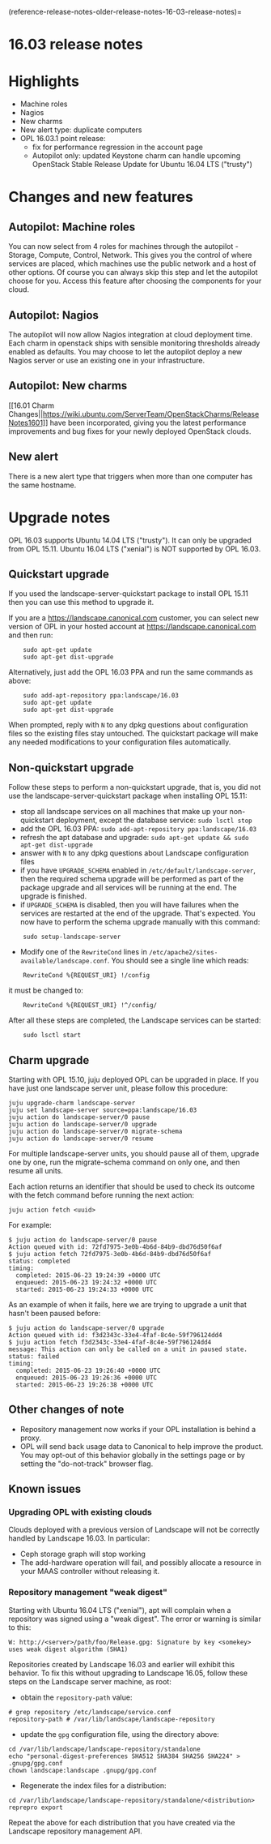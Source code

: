 (reference-release-notes-older-release-notes-16-03-release-notes)=
# 16.03 release notes

# Highlights
 * Machine roles
 * Nagios
 * New charms
 * New alert type: duplicate computers
 * OPL 16.03.1 point release:
   * fix for performance regression in the account page
   * Autopilot only: updated Keystone charm can handle upcoming OpenStack Stable Release Update for Ubuntu 16.04 LTS ("trusty")

# Changes and new features

## Autopilot: Machine roles

You can now select from 4 roles for machines through the autopilot - Storage, Compute, Control, Network.  This gives you the control of where services are placed, which machines use the public network and a host of other options.  Of course you can always skip this step and let the autopilot choose for you.  Access this feature after choosing the components for your cloud.

## Autopilot: Nagios

The autopilot will now allow Nagios integration at cloud deployment time.  Each charm in openstack ships with sensible monitoring thresholds already enabled as defaults. You may choose to let the autopilot deploy a new Nagios server or use an existing one in your infrastructure.

## Autopilot: New charms

[[16.01 Charm Changes||https://wiki.ubuntu.com/ServerTeam/OpenStackCharms/ReleaseNotes1601]] have been incorporated, giving you the latest performance improvements and bug fixes for your newly deployed OpenStack clouds.

## New alert
There is a new alert type that triggers when more than one computer has the same hostname.

# Upgrade notes
OPL 16.03 supports Ubuntu 14.04 LTS ("trusty"). It can only be upgraded from OPL 15.11. Ubuntu 16.04 LTS ("xenial") is NOT supported by OPL 16.03.


## Quickstart upgrade
If you used the landscape-server-quickstart package to install OPL 15.11 then you can use this method to upgrade it.

If you are a https://landscape.canonical.com customer, you can select new version of OPL in your hosted account at https://landscape.canonical.com and then run:
```text
    sudo apt-get update
    sudo apt-get dist-upgrade
```
Alternatively, just add the OPL 16.03 PPA and run the same commands as above:
```text
    sudo add-apt-repository ppa:landscape/16.03
    sudo apt-get update
    sudo apt-get dist-upgrade
```
When prompted, reply with `N` to any dpkg questions about configuration files so the existing files stay untouched. The quickstart package will make any needed modifications to your configuration files automatically. 

## Non-quickstart upgrade
Follow these steps to perform a non-quickstart upgrade, that is, you did not use the landscape-server-quickstart package when installing OPL 15.11:
 * stop all landscape services on all machines that make up your non-quickstart deployment, except the database service: `sudo lsctl stop`
 * add the OPL 16.03 PPA: `sudo add-apt-repository ppa:landscape/16.03`
 * refresh the apt database and upgrade: `sudo apt-get update && sudo apt-get dist-upgrade`
 * answer with `N` to any dpkg questions about Landscape configuration files
 * if you have `UPGRADE_SCHEMA` enabled in `/etc/default/landscape-server`, then the required schema upgrade will be performed as part of the package upgrade and all services will be running at the end. The upgrade is finished.
 * if `UPGRADE_SCHEMA` is disabled, then you will have failures when the services are restarted at the end of the upgrade. That's expected. You now have to perform the schema upgrade manually with this command: 
```text
    sudo setup-landscape-server
```
 * Modify one of the `RewriteCond` lines in `/etc/apache2/sites-available/landscape.conf`. You should see a single line which reads:
```text
    RewriteCond %{REQUEST_URI} !/config
```
  it must be changed to:
```text
    RewriteCond %{REQUEST_URI} !^/config/
```
  After all these steps are completed, the Landscape services can be started: 
```text
    sudo lsctl start
```

## Charm upgrade

Starting with OPL 15.10, juju deployed OPL can be upgraded in place.  If you have just one landscape server unit, please follow this procedure:

```text
juju upgrade-charm landscape-server
juju set landscape-server source=ppa:landscape/16.03
juju action do landscape-server/0 pause
juju action do landscape-server/0 upgrade
juju action do landscape-server/0 migrate-schema
juju action do landscape-server/0 resume
```

For multiple landscape-server units, you should pause all of them, upgrade one by one, run the migrate-schema command on only one, and then resume all units.

Each action returns an identifier that should be used to check its outcome with the fetch command before running the next action:

```text
juju action fetch <uuid>
```

For example:

```text
$ juju action do landscape-server/0 pause
Action queued with id: 72fd7975-3e0b-4b6d-84b9-dbd76d50f6af
$ juju action fetch 72fd7975-3e0b-4b6d-84b9-dbd76d50f6af
status: completed
timing:
  completed: 2015-06-23 19:24:39 +0000 UTC
  enqueued: 2015-06-23 19:24:32 +0000 UTC
  started: 2015-06-23 19:24:33 +0000 UTC
```

As an example of when it fails, here we are trying to upgrade a unit that hasn't been paused before:

```text
$ juju action do landscape-server/0 upgrade
Action queued with id: f3d2343c-33e4-4faf-8c4e-59f796124dd4
$ juju action fetch f3d2343c-33e4-4faf-8c4e-59f796124dd4
message: This action can only be called on a unit in paused state.
status: failed
timing:
  completed: 2015-06-23 19:26:40 +0000 UTC
  enqueued: 2015-06-23 19:26:36 +0000 UTC
  started: 2015-06-23 19:26:38 +0000 UTC
```

## Other changes of note

 * Repository management now works if your OPL installation is behind a proxy.
 * OPL will send back usage data to Canonical to help improve the product.  You may opt-out of this behavior globally in the settings page or by setting the "do-not-track" browser flag. 

## Known issues

### Upgrading OPL with existing clouds

Clouds deployed with a previous version of Landscape will not be correctly handled by Landscape 16.03. In particular:
 * Ceph storage graph will stop working
 * The add-hardware operation will fail, and possibly allocate a resource in your MAAS controller without releasing it.

### Repository management "weak digest"
Starting with Ubuntu 16.04 LTS ("xenial"), apt will complain when a repository was signed using a "weak digest". The error or warning is similar to this:
```text
W: http://<server>/path/foo/Release.gpg: Signature by key <somekey> uses weak digest algorithm (SHA1)
```
Repositories created by Landscape 16.03 and earlier will exhibit this behavior. To fix this without upgrading to Landscape 16.05, follow these steps on the Landscape server machine, as root:
 * obtain the `repository-path` value:
```text
# grep repository /etc/landscape/service.conf 
repository-path # /var/lib/landscape/landscape-repository
```
 * update the `gpg` configuration file, using the directory above:
```text
cd /var/lib/landscape/landscape-repository/standalone
echo "personal-digest-preferences SHA512 SHA384 SHA256 SHA224" > .gnupg/gpg.conf
chown landscape:landscape .gnupg/gpg.conf
```
 * Regenerate the index files for a distribution:
```text
cd /var/lib/landscape/landscape-repository/standalone/<distribution>
reprepro export
```
Repeat the above for each distribution that you have created via the Landscape repository management API.

